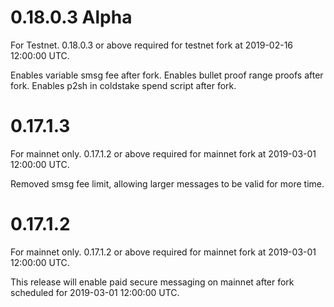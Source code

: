 0.18.0.3 Alpha
==============
For Testnet.
0.18.0.3 or above required for testnet fork at 2019-02-16 12:00:00 UTC.

Enables variable smsg fee after fork.
Enables bullet proof range proofs after fork.
Enables p2sh in coldstake spend script after fork.


0.17.1.3
==============
For mainnet only.
0.17.1.2 or above required for mainnet fork at 2019-03-01 12:00:00 UTC.

Removed smsg fee limit, allowing larger messages to be valid for more
time.


0.17.1.2
==============
For mainnet only.
0.17.1.2 or above required for mainnet fork at 2019-03-01 12:00:00 UTC.

This release will enable paid secure messaging on mainnet after fork
scheduled for 2019-03-01 12:00:00 UTC.

